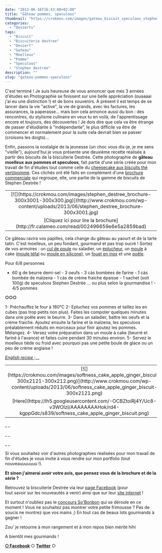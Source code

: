 ```yaml
---
date: "2013-06-16T16:43:00+02:00"
title: "Gâteau pommes, speculoos"
thumbnail: "https://crokmou.com/images/gateau_biscuit_speculoos_stephen_destree_BD_30x40.jpg"
categories:
  - "Desserts"
tags:
  - "Biscuit"
  - "Biscuiterie destree"
  - "Dessert"
  - "Gateau"
  - "Moelleux"
  - "Pomme"
  - "Speculoos"
  - "Stephen destree"
description: ""
slug: "gateau-pommes-speculoos"
---
```


C'est terminé ! Je suis heureuse de vous annoncer que mes 3 années d'études en Photographie se finissent sur une belle appréciation (ouaaaai j'ai eu une distinction !) et de bons souvenirs. A présent il est temps de se lancer dans la vie "active", la vie de grands, avec les factures, les assurances, la paperasse... mais bon cela annonce aussi du bon : des rencontres, du stylisme culinaire en veux tu en voilà, de l'apprentissage encore et toujours, des découvertes ! Je dois dire que cela va être étrange de passer d'étudiante à "indépendante", le plus difficile va être de commencer et normalement pour la suite cela devrait bien se passer (croisons les doigts)...

Enfin, passons la nostalgie de la jeunesse (un choc vous dis-je, je me sens "vieille"), aujourd'hui je vous présente une deuxième recette réalisée à partir des biscuits de la biscuiterie Destrée. Cette photographie de **gâteau moelleux aux pommes et speculoos**, fait partie d'une série créée pour mon travail de fin d'études tout comme celle du [cheesecake aux biscuits thé vert/pomme](http://www.crokmou.com/2013/03/cheesecake-biscuit-the-vert-pomme-biscuiterie-destree-green-tea-apple.html). Ces clichés ont été faits en complément d'une [brochure commerciale](http://fr.calameo.com/read/002496659e6e5a2859bad) qui regroupe, elle, une partie de la gamme de biscuits de Stephen Destrée !

<table style="margin-left: auto; margin-right: auto; text-align: center;" cellspacing="0" cellpadding="0" align="center">

<tbody>

<tr>

<td style="text-align: center;">[![](https://crokmou.com/images/stephen_destree_brochure-300x3001-300x300.jpg)](http://www.crokmou.com/wp-content/uploads/2013/06/stephen_destree_brochure-300x3001.jpg)</td>

</tr>

<tr>

<td style="text-align: center;">[Cliquez ici pour lire la brochure](http://fr.calameo.com/read/002496659e6e5a2859bad)</td>

</tr>

</tbody>

</table>

<a name="more"></a>

Ce gâteau ravira vos papilles, cela change du gâteau au yaourt et de la tarte tatin. C'est moelleux, un peu fondant, gourmand et pas trop sucré ! Sortez de vos armoires : un [cul de poule](http://www.rueducommerce.fr/m/pl/malid:48515370) ou saladier, un [éplucheur](http://www.rueducommerce.fr/m/pl/malid:43774618), un [moule](http://www.rueducommerce.fr/m/pl/malid:5325292) à cake ([moule téfal](http://www.rueducommerce.fr/index/moule%20tefal) ou [moule en silicone](http://www.rueducommerce.fr/index/Moule%20silicone)), un [fouet en inox](http://www.rueducommerce.fr/index/ustensile%20Fouet%20inox) et une [poêle](http://www.rueducommerce.fr/m/pl/malid:4769951).

Pour 6/8 personnes

- 60 g de beurre demi-sel - 3 oeufs - 3 càs bombées de farine - 1 càs bombée de maïzena - 1 càs de crème fraiche épaisse - 1 sachet (soit 100g) de speculoos Stephen Destrée ... ou plus selon la gourmandise ! - 4/5 pommes

**○○○**

1- Préchauffez le four à 180°C 2- Epluchez vos pommes et taillez les en cubes (pas trop petits non plus). Faites les compoter quelques minutes dans une poêle avec le beurre. 3- Dans un saladier, battre les oeufs et la crème fraiche. Ajoutez ensuite la farine et la maïzena, les speculoos préalablement réduits en morceaux pour finir ajoutez les pommes. Mélangez. 4- Versez votre préparation dans un moule à cake (beurré et fariné à l'avance) et faites cuire pendant 30 minutes environ. 5- Servez le moelleux tiède ou froid avec pourquoi pas une petite boule de glace ou un peu de crème anglaise !

_[English recipe ](https://lh5.googleusercontent.com/-OCBZtoiRj4Y/Uc8-v3WOlzI/AAAAAAAAHok/rd4-kgppGdc/s839/softness_cake_apple_ginger_biscuit.png):___

<table style="margin-left: auto; margin-right: auto; text-align: center;" cellspacing="0" cellpadding="0" align="center">

<tbody>

<tr>

<td style="text-align: center;">[![](https://crokmou.com/images/softness_cake_apple_ginger_biscuit-300x2121-300x212.png)](http://www.crokmou.com/wp-content/uploads/2013/06/softness_cake_apple_ginger_biscuit-300x2121.png)</td>

</tr>

<tr>

<td style="text-align: center;">[Here](https://lh5.googleusercontent.com/-OCBZtoiRj4Y/Uc8-v3WOlzI/AAAAAAAAHok/rd4-kgppGdc/s839/softness_cake_apple_ginger_biscuit.png)</td>

</tr>

</tbody>

</table>

_ _

_ _

_ _

Si vous souhaitez voir d'autres photographies réalisées pour mon travail de fin d'études je vous invite à vous rendre sur mon portfolio (tout nouveauuuuuuu !).

**Et sinon j'aimerai avoir votre avis, que pensez vous de la brochure et de la série ?**

Retrouvez la biscuiterie Destrée via leur [page Facebook](https://www.facebook.com/biscuiteriedestree.be) (pour tout savoir sur les nouveautés à venir) ainsi que sur leur [site internet](http://www.biscuiteriedestree.be/) !

Et surtout n'oubliez pas le [concours So'Bonbon](http://www.crokmou.com/2013/06/concours-photo-sobonbon.html) qui se déroule en ce moment ! Vous ne souhaitez pas montrer votre petite frimousse ? Pas de soucis ne montrez que vos mains ;) En tout cas de beaux lots gourmands à gagner !

Zou' je retourne à mon rangement et à mon repos bien mérité hihi

A bientôt mes gourmands !

[**○<span style="font-size: xx-small; margin: 0px; outline: 0px; padding: 0px;"><span style="font-family: Arial, Helvetica, sans-serif; margin: 0px; outline: 0px; padding: 0px;"> </span></span>Facebook**](https://www.facebook.com/pages/CroKMou/148093255259077) ○ [**Twitter**](https://twitter.com/Crokmou) ○